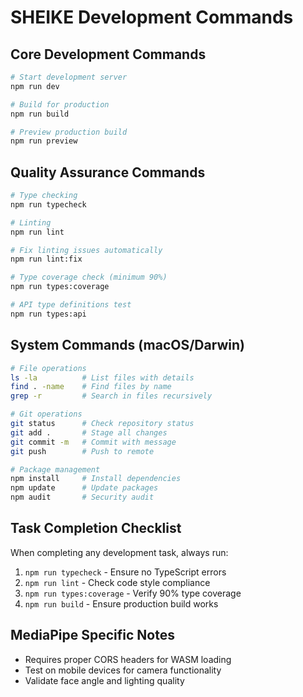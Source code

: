 # SHEIKE Development Commands

## Core Development Commands
```bash
# Start development server
npm run dev

# Build for production
npm run build

# Preview production build
npm run preview
```

## Quality Assurance Commands
```bash
# Type checking
npm run typecheck

# Linting
npm run lint

# Fix linting issues automatically
npm run lint:fix

# Type coverage check (minimum 90%)
npm run types:coverage

# API type definitions test
npm run types:api
```

## System Commands (macOS/Darwin)
```bash
# File operations
ls -la          # List files with details
find . -name    # Find files by name
grep -r         # Search in files recursively

# Git operations
git status      # Check repository status
git add .       # Stage all changes
git commit -m   # Commit with message
git push        # Push to remote

# Package management
npm install     # Install dependencies
npm update      # Update packages
npm audit       # Security audit
```

## Task Completion Checklist
When completing any development task, always run:
1. `npm run typecheck` - Ensure no TypeScript errors
2. `npm run lint` - Check code style compliance
3. `npm run types:coverage` - Verify 90% type coverage
4. `npm run build` - Ensure production build works

## MediaPipe Specific Notes
- Requires proper CORS headers for WASM loading
- Test on mobile devices for camera functionality
- Validate face angle and lighting quality